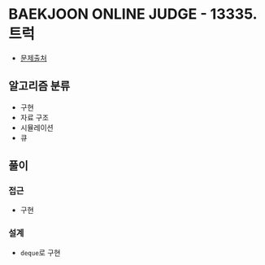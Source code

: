 # BAEKJOON ONLINE JUDGE - 13335. 트럭

- [문제출처](https://www.acmicpc.net/problem/13335 '13335. 트럭')

## 알고리즘 분류

- 구현
- 자료 구조
- 시뮬레이션
- 큐

## 풀이

### 접근

- 구현

### 설계

- `deque`로 구현
